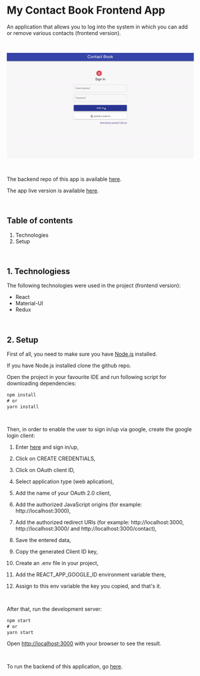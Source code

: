 # My Contact Book Frontend App

An application that allows you to log into the system in which you can add or remove various contacts (frontend version).

<br/>

![](public/images/intro.gif)

<br/>

The backend repo of this app is available [here](https://github.com/damian-lis/my-contact-book-backend-app).

The app live version is available [here](https://my-contact-book-frontend-app.vercel.app/).


<br/>

## Table of contents

1. Technologies
2. Setup

<br/>

## 1. Technologiess

The following technologies were used in the project (frontend version):

- React
- Material-UI
- Redux


<br/>

## 2. Setup

First of all, you need to make sure you have [Node.js](https://nodejs.org/en/) installed.

If you have Node.js installed clone the github repo.

Open the project in your favourite IDE and run following script for downloading dependencies:

```
npm install
# or
yarn install
```

<br/>

Then, in order to enable the user to sign in/up via google, create the google login client:

1. Enter [here](https://console.cloud.google.com/apis/credentials) and sign in/up,

1. Click on CREATE CREDENTIALS,

2. Click on OAuth client ID,

3. Select application type (web aplication),

4. Add the name of your OAuth 2.0 client,

5. Add the authorized JavaScript origins (for example: http://localhost:3000),

6. Add the authorized redirect URIs (for example: http://localhost:3000, http://localhost:3000/ and http://localhost:3000/contact),

7. Save the entered data,

8. Copy the generated Client ID key,

9. Create an .env file in your project,

10. Add the REACT_APP_GOOGLE_ID environment variable there,

11. Assign to this env variable the key you copied, and that's it.

<br/>

After that, run the development server:

```
npm start
# or
yarn start
```

Open [http://localhost:3000](http://localhost:3000) with your browser to see the result.

<br/>

To run the backend of this application, go [here](https://github.com/damian-lis/my-contact-book-backend-app).
